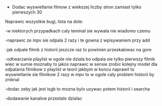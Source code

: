 - Dodac wyswietlanie filmow z wiekszej liczby stron zamiast tylko pierwszych 30

Naprawic wszystkie bugi, lista na dole:

-w niektorych przypadkach caly teminal sie wywala nie wiadomo czemu

-naprawic ze mpv sie odpala 2 razy i te gowna z wpisywaniem przy add

-jak odpale filmik z historii jeszcze raz to powinien przeskakiwac na gore

-odtwarzanie playlist w ogole nie dziala bo odpala sie tylko pierwszy filmik wiec w sumie moznaby to jakos naprawic w sensie zrobic kolejny model dla odpalania filmikow z playlist
w teorii jakbym w koncu naprawil to wyswietlanie sie filmikow 2 razy w mpv to w ogole caly problem historii by zniknal

-dodac zeby jak jest isgb to mozna bylo uzywac potem historii i searcha

-dodawanie kanalow przestalo dzialac